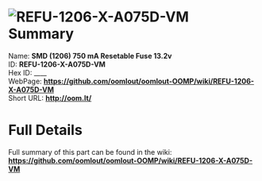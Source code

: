 
![REFU-1206-X-A075D-VM](https://github.com/oomlout/oomlout-OOMP/blob/master/parts/REFU-1206-X-A075D-VM/REFU-1206-X-A075D-VM_420.jpg)   
Summary
=================
  
Name: __SMD (1206) 750 mA Resetable Fuse 13.2v__    
ID: __REFU-1206-X-A075D-VM__   
Hex ID: ____   
WebPage: __https://github.com/oomlout/oomlout-OOMP/wiki/REFU-1206-X-A075D-VM__   
Short URL: __http://oom.lt/__   

Full Details
==========================
Full summary of this part can be found in the wiki:   
__https://github.com/oomlout/oomlout-OOMP/wiki/REFU-1206-X-A075D-VM__    

